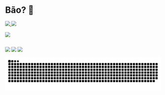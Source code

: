 # Bão? 🤠
  
<div>
  <a href="https://github.com/tuliothegreat">
  <img height="180em" src="https://github-readme-stats.vercel.app/api?username=tuliothegreat&show_icons=true&theme=holi&include_all_commits=true&count_private=true"/>
  <img height="180em" src="https://github-readme-stats.vercel.app/api/top-langs/?username=tuliothegreat&layout=compact&langs_count=7&theme=holi"/>
</div>
  
<div align="left" style="display: inline_block"><br>
   <img src="https://skillicons.dev/icons?i=html,css,tailwind,js,svelte,electron" />
</div>

##
  
<div>

  <a href="https://instagram.com/caiafa.borges" target="_blank"><img src="https://img.shields.io/badge/-Instagram-%23E4405F?style=for-the-badge&logo=instagram&logoColor=white" target="_blank"></a>
  <a href = "mailto:pedrocaiafaborges@gmail.com"><img src="https://img.shields.io/badge/-Gmail-%23333?style=for-the-badge&logo=gmail&logoColor=white" target="_blank"></a>
  <a href="https://www.linkedin.com/in/pedro-caiafa-borges-ab030b236/"><img src="https://img.shields.io/badge/LinkedIn-0077B5?style=for-the-badge&logo=linkedin&logoColor=white"></a>
  
 <picture>
  <source
    media="(prefers-color-scheme: dark)"
    srcset="https://raw.githubusercontent.com/platane/snk/output/github-contribution-grid-snake-dark.svg"
  />
  <source
    media="(prefers-color-scheme: light)"
    srcset="https://raw.githubusercontent.com/platane/snk/output/github-contribution-grid-snake.svg"
  />
  <img
    alt="github contribution grid snake animation"
    src="https://raw.githubusercontent.com/platane/snk/output/github-contribution-grid-snake.svg"
  />
</picture>
  
</div>
